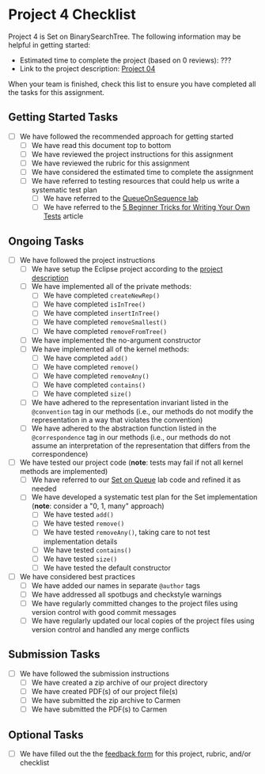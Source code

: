 # Project 4 Checklist

Project 4 is Set on BinarySearchTree. The following information may be 
helpful in getting started:

- Estimated time to complete the project (based on 0 reviews): ???
- Link to the project description: [Project 04][project]

When your team is finished, check this list to ensure you have 
completed all the tasks for this assignment.

## Getting Started Tasks

- [ ] We have followed the recommended approach for getting started
  - [ ] We have read this document top to bottom
  - [ ] We have reviewed the project instructions for this assignment
  - [ ] We have reviewed the rubric for this assignment
  - [ ] We have considered the estimated time to complete the assignment
  - [ ] We have referred to testing resources that could help us write a systematic test plan
    - [ ] We have referred to the [QueueOnSequence lab][queue-on-sequence]
    - [ ] We have referred to the [5 Beginner Tricks for Writing Your Own Tests][5-tricks-for-testing] article

## Ongoing Tasks

- [ ] We have followed the project instructions
  - [ ] We have setup the Eclipse project according to the [project description][project]
  - [ ] We have implemented all of the private methods: 
    - [ ] We have completed `createNewRep()`
    - [ ] We have completed `isInTree()`
    - [ ] We have completed `insertInTree()`
    - [ ] We have completed `removeSmallest()`
    - [ ] We have completed `removeFromTree()`
  - [ ] We have implemented the no-argument constructor
  - [ ] We have implemented all of the kernel methods: 
    - [ ] We have completed `add()`
    - [ ] We have completed `remove()`
    - [ ] We have completed `removeAny()`
    - [ ] We have completed `contains()`
    - [ ] We have completed `size()`
  - [ ] We have adhered to the representation invariant listed in the `@convention` tag in our methods 
        (i.e., our methods do not modify the representation in a way that violates the convention)
  - [ ] We have adhered to the abstraction function listed in the `@correspondence` tag in our methods
        (i.e., our methods do not assume an interpretation of the representation that differs from the correspondence)
- [ ] We have tested our project code (**note**: tests may fail if not all kernel methods are implemented)
  - [ ] We have referred to our [Set on Queue][set-on-queue] lab code and refined it as needed 
  - [ ] We have developed a systematic test plan for the Set implementation (**note**: consider a "0, 1, many" approach)
    - [ ] We have tested `add()`
    - [ ] We have tested `remove()`
    - [ ] We have tested `removeAny()`, taking care to not test implementation details
    - [ ] We have tested `contains()`
    - [ ] We have tested `size()`
    - [ ] We have tested the default constructor
- [ ] We have considered best practices
  - [ ] We have added our names in separate `@author` tags
  - [ ] We have addressed all spotbugs and checkstyle warnings
  - [ ] We have regularly committed changes to the project files using version control with good commit messages
  - [ ] We have regularly updated our local copies of the project files using version control and handled any merge conflicts

## Submission Tasks

- [ ] We have followed the submission instructions
  - [ ] We have created a zip archive of our project directory
  - [ ] We have created PDF(s) of our project file(s)
  - [ ] We have submitted the zip archive to Carmen
  - [ ] We have submitted the PDF(s) to Carmen

## Optional Tasks

- [ ] We have filled out the the [feedback form][feedback-form] for this project, rubric, and/or checklist


[feedback-form]: https://forms.gle/qJ1gEM5N1r6X7Poy5
[project]: https://web.cse.ohio-state.edu/software/2231/web-sw2/assignments/projects/set-on-binary-search-trees/set-on-bst.html
[queue-on-sequence]: https://web.cse.ohio-state.edu/software/2231/web-sw2/extras/instructions/version-control/version-control.html
[5-tricks-for-testing]: https://therenegadecoder.com/code/beginner-tricks-for-writing-your-own-unit-tests/
[set-on-queue]: http://web.cse.ohio-state.edu/software/2231/web-sw2/extras/instructions/set-on-queue/set-on-queue.html
